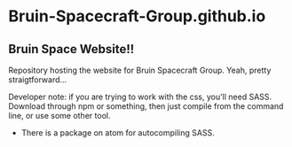 # Bruin-Spacecraft-Group.github.io
## Bruin Space Website!!

Repository hosting the website for Bruin Spacecraft Group. 
Yeah, pretty straigtforward...  

Developer note: if you are trying to work with the css, you'll need SASS.
Download through npm or something, then just compile from the command line, or use some other tool.
 - There is a package on atom for autocompiling SASS.
